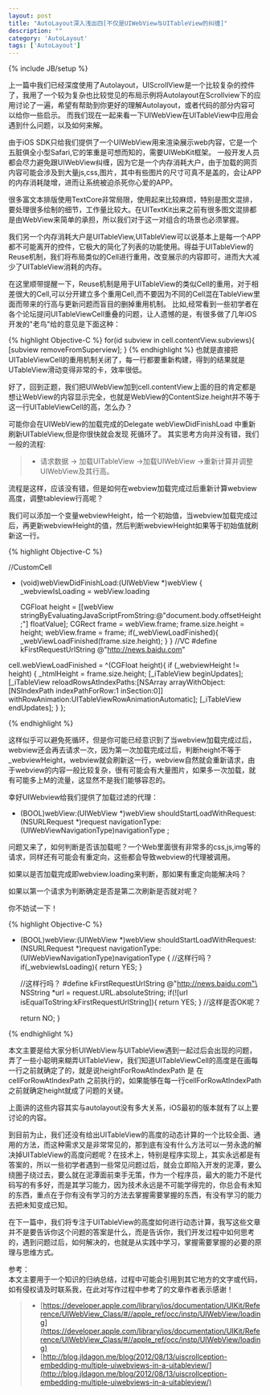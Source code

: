 ```yaml
---
layout: post
title: "AutoLayout深入浅出四[不仅是UIWebView与UITableView的纠缠]"
description: ""
category: 'AutoLayout'
tags: ['AutoLayout']
---
```

{% include JB/setup %}

上一篇中我们已经深度使用了Autolayout，UIScrollView是一个比较复杂的控件了，我用了一个较为复杂也比较觉见的布局示例将Autolayout在Scrollview下的应用讨论了一遍，希望有帮助到你更好的理解Autolayout，或者代码的部分内容可以给你一些启示。
而我们现在一起来看一下UIWebView在UITableView中应用会遇到什么问题，以及如何来解。

<!--more-->

由于iOS SDK只给我们提供了一个UIWebView用来渲染展示web内容，它是一个五脏俱全小型Safari,它的笨重是可想而知的，需要UIWebKit框架。
一般开发人员都会尽力避免跟UIWebView纠缠，因为它是一个内存消耗大户，由于加载的网页内容可能会涉及到大量js,css,图片，其中有些图片的尺寸可真不是盖的，会让APP的内存消耗陡增，进而让系统被迫杀死你心爱的APP。

很多富文本排版使用TextCore非常局限，使用起来比较麻烦，特别是图文混排，要处理很多绘制的细节，工作量比较大。在UITextKit出来之前有很多图文混排都是由WebView来简单的承担，所以我们对于这一对组合的场景也必须掌握。

我们另一个内存消耗大户是UITableView,UITableView可以说基本上是每一个APP都不可能离开的控件，它极大的简化了列表的功能使用。得益于UITableView的Reuse机制，我们将布局类似的Cell进行重用，改变展示的内容即可，进而大大减少了UITableView消耗的内存。

在这里顺带提醒一下，Reuse机制是用于UITableView的类似Cell的重用，对于相差很大的Cell,可以分开建立多个重用Cell,而不要因为不同的Cell混在TableView里面而带来的行高与更新问题而盲目的删掉重用机制。
比如,经常看到一些初学者在各个论坛提问UITableViewCell重叠的问题，让人遗憾的是，有很多做了几年iOS开发的"老鸟"给的意见是下面这种：

{% highlight Objective-C %}
for(id subview in cell.contentView.subviews){
    [subview removeFromSuperview];
}
{% endhighlight %}
也就是直接把UITableViewCell的重用机制关闭了，每一行都要重新构建，得到的结果就是UTableView滑动变得非常的卡，效率很低。

好了，回到正题，我们把UIWebView加到cell.contentView上面的目的肯定都是想让WebView的内容显示完全，也就是WebView的ContentSize.height并不等于这一行UITableViewCell的高，怎么办？

可能你会在UIWebView的加载完成的Delegate webViewDidFinishLoad 中重新刷新UITableView,但是你很快就会发现 死循环了。
其实思考方向并没有错，我们一般的流程:  

> * 请求数据 -> 加载UITableView ->加载UIWebView ->重新计算并调整UIWebView及其行高。

流程是这样，应该没有错，但是如何在webview加载完成过后重新计算webview高度，调整tableview行高呢？

我们可以添加一个变量webviewHeight，给一个初始值，当webview加载完成过后，再更新webviewHeight的值，然后判断webviewHeight如果等于初始值就刷新这一行。

{% highlight Objective-C %}

//CustomCell
- (void)webViewDidFinishLoad:(UIWebView *)webView {
	_webviewIsLoading = webView.loading

	CGFloat height = [[webView stringByEvaluatingJavaScriptFromString:@"document.body.offsetHeight;"] floatValue];
	CGRect frame = webView.frame;
	frame.size.height = height;
	webView.frame = frame;
	if(_webViewLoadFinished){
		_webViewLoadFinished(frame.size.height);
	}
}
//VC
#define kFirstRequestUrlString @"http://news.baidu.com"

cell.webViewLoadFinished = ^(CGFloat height){
	if (_webviewHeight != height) {
        _htmlHeight = frame.size.height;
        [_iTableView beginUpdates];
        [_iTableView reloadRowsAtIndexPaths:[NSArray arrayWithObject:[NSIndexPath indexPathForRow:1 inSection:0]] withRowAnimation:UITableViewRowAnimationAutomatic];
        [_iTableView endUpdates];
    }
};

{% endhighlight %}

这样似乎可以避免死循环，但是你可能已经意识到了当webview加载完成过后，webview还会再去请求一次，因为第一次加载完成过后，判断height不等于_webviewHeight，webview就会刷新这一行，webview自然就会重新请求，由于webview的内容一般比较复杂，很有可能会有大量图片，如果多一次加载，就有可能多上M的流量，这显然不是我们能够容忍的。

幸好UIWebview给我们提供了加载过滤的代理：

- (BOOL)webView:(UIWebView *)webView shouldStartLoadWithRequest:(NSURLRequest *)request navigationType:(UIWebViewNavigationType)navigationType ;

问题又来了，如何判断是否该加载呢？一个Web里面很有非常多的css,js,img等的请求，同样还有可能会有重定向，这些都会导致webview的代理被调用。

如果以是否加载完成即webview.loading来判断，那如果有重定向能解决吗？

如果以第一个请求为判断确定是否是第二次刷新是否就对呢？

你不妨试一下！


{% highlight Objective-C %}


- (BOOL)webView:(UIWebView *)webView shouldStartLoadWithRequest:(NSURLRequest *)request navigationType:(UIWebViewNavigationType)navigationType {
	//这样行吗？
	if(_webviewIsLoading){
		return YES;
	}

	//这样行吗？
	#define kFirstRequestUrlString @"http://news.baidu.com"\
    NSString *url = request.URL.absoluteString;
    if(![url isEqualToString:kFirstRequestUrlString]){
    	return YES;
    }
	//这样是否OK呢？	
	
    return NO;
}

{% endhighlight %}

本文主要是给大家分析UIWebView与UITableView遇到一起过后会出现的问题，弄了一些小聪明来糊弄UITableView，我们知道UITableViewCell的高度是在画每一行之前就确定了的，就是说heightForRowAtIndexPath 是 在 cellForRowAtIndexPath 之前执行的，如果能够在每一行cellForRowAtIndexPath之前就确定height就成了问题的关键。

上面讲的这些内容其实与autolayout没有多大关系，iOS最初的版本就有了以上要讨论的内容。

到目前为止，我们还没有给出UITableView的高度的动态计算的一个比较全面、通用的方法，而这种需求又是非常常见的，那到底有没有什么方法可以一劳永逸的解决掉UITableView的高度问题呢？在技术上，特别是程序实现上，其实永远都是有答案的，所以一些初学者遇到一些常见问题过后，就会立即陷入开发的泥潭，要么绕圈子绕过去，要么就在泥潭面前束手无策，作为一个程序员，最大的能力不是代码写的有多好，而是其学习能力，因为技术永远是不可能学得完的，你总会有未知的东西，重点在于你有没有学习的方法去掌握需要掌握的东西，有没有学习的能力去把未知变成已知。


在下一篇中，我们将专注于UITableView的高度如何进行动态计算，我写这些文章并不是要告诉你这个问题的答案是什么，而是告诉你，我们开发过程中如何思考的，遇到问题过后，如何解决的，也就是从实践中学习，掌握需要掌握的必要的原理与思维方式。



参考：  
本文主要用于一个知识的归纳总结，过程中可能会引用到其它地方的文字或代码，如有侵权请及时联系我，在此对写作过程中参考了的文章作者表示感谢！ 

> * [https://developer.apple.com/library/ios/documentation/UIKit/Reference/UIWebView_Class/#//apple_ref/occ/instp/UIWebView/loading](https://developer.apple.com/library/ios/documentation/UIKit/Reference/UIWebView_Class/#//apple_ref/occ/instp/UIWebView/loading)    
> * [http://blog.jldagon.me/blog/2012/08/13/uiscrollception-embedding-multiple-uiwebviews-in-a-uitableview/](http://blog.jldagon.me/blog/2012/08/13/uiscrollception-embedding-multiple-uiwebviews-in-a-uitableview/)  










